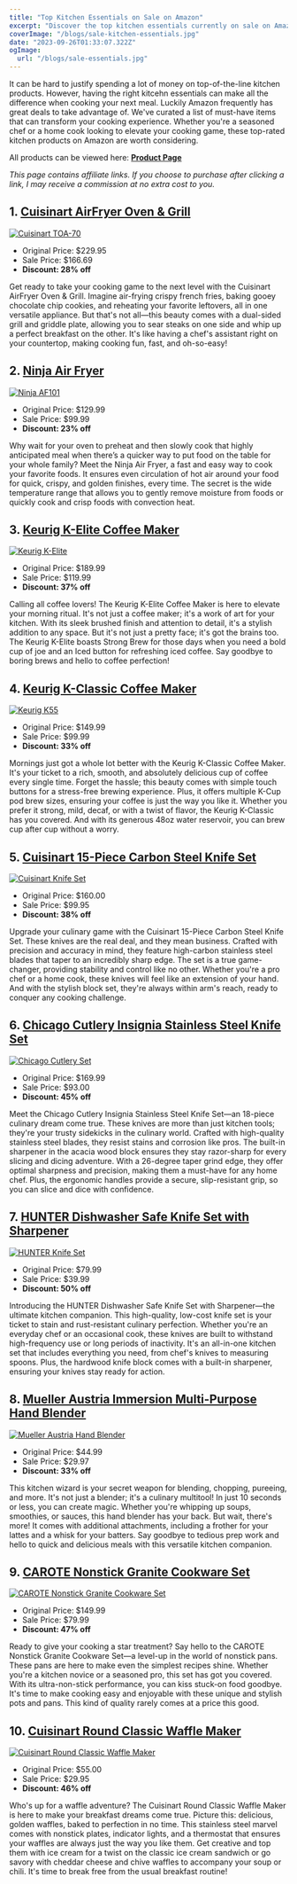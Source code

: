 ```yaml
---
title: "Top Kitchen Essentials on Sale on Amazon"
excerpt: "Discover the top kitchen essentials currently on sale on Amazon that will revolutionize your cooking experience. From versatile air fryer ovens to precision coffee makers and high-quality knife sets, this curated list showcases must-have products for every home chef."
coverImage: "/blogs/sale-kitchen-essentials.jpg"
date: "2023-09-26T01:33:07.322Z"
ogImage:
  url: "/blogs/sale-essentials.jpg"
---
```


It can be hard to justify spending a lot of money on top-of-the-line kitchen products. However, having the right kitcehn essentials can make all the difference when cooking your next meal. Luckily Amazon frequently has great deals to take advantage of. We've curated a list of must-have items that can transform your cooking experience. Whether you're a seasoned chef or a home cook looking to elevate your cooking game, these top-rated kitchen products on Amazon are worth considering.

All products can be viewed here: [**Product Page**](/products)

_This page contains affiliate links. If you choose to purchase after clicking a link, I may receive a commission at no extra cost to you._

## 1. [Cuisinart AirFryer Oven & Grill](https://amzn.to/3PSiFhf)

[![Cuisinart TOA-70](/products/cuisinart-air-fryer.jpg)](https://amzn.to/3PSiFhf)

- Original Price: $229.95
- Sale Price: $166.69
- **Discount: 28% off**

Get ready to take your cooking game to the next level with the Cuisinart AirFryer Oven & Grill. Imagine air-frying crispy french fries, baking gooey chocolate chip cookies, and reheating your favorite leftovers, all in one versatile appliance. But that's not all—this beauty comes with a dual-sided grill and griddle plate, allowing you to sear steaks on one side and whip up a perfect breakfast on the other. It's like having a chef's assistant right on your countertop, making cooking fun, fast, and oh-so-easy!

## 2. [Ninja Air Fryer](https://amzn.to/3Lyglty)

[![Ninja AF101](/products/nina-air-fryer.jpg)](https://amzn.to/3Lyglty)

- Original Price: $129.99
- Sale Price: $99.99
- **Discount: 23% off**

Why wait for your oven to preheat and then slowly cook that highly anticipated meal when there’s a quicker way to put food on the table for your whole family? Meet the Ninja Air Fryer, a fast and easy way to cook your favorite foods. It ensures even circulation of hot air around your food for quick, crispy, and golden finishes, every time. The secret is the wide temperature range that allows you to gently remove moisture from foods or quickly cook and crisp foods with convection heat.

## 3. [Keurig K-Elite Coffee Maker](https://amzn.to/3LCQpgq)

[![Keurig K-Elite](/products/keurig.jpg)](https://amzn.to/3LCQpgq)

- Original Price: $189.99
- Sale Price: $119.99
- **Discount: 37% off**

Calling all coffee lovers! The Keurig K-Elite Coffee Maker is here to elevate your morning ritual. It's not just a coffee maker; it's a work of art for your kitchen. With its sleek brushed finish and attention to detail, it's a stylish addition to any space. But it's not just a pretty face; it's got the brains too. The Keurig K-Elite boasts Strong Brew for those days when you need a bold cup of joe and an Iced button for refreshing iced coffee. Say goodbye to boring brews and hello to coffee perfection!

## 4. [Keurig K-Classic Coffee Maker](https://amzn.to/3EUxE4a)

[![Keurig K55](/products/keurig-2.jpg)](https://amzn.to/3EUxE4a)

- Original Price: $149.99
- Sale Price: $99.99
- **Discount: 33% off**

Mornings just got a whole lot better with the Keurig K-Classic Coffee Maker. It's your ticket to a rich, smooth, and absolutely delicious cup of coffee every single time. Forget the hassle; this beauty comes with simple touch buttons for a stress-free brewing experience. Plus, it offers multiple K-Cup pod brew sizes, ensuring your coffee is just the way you like it. Whether you prefer it strong, mild, decaf, or with a twist of flavor, the Keurig K-Classic has you covered. And with its generous 48oz water reservoir, you can brew cup after cup without a worry.

## 5. [Cuisinart 15-Piece Carbon Steel Knife Set](https://amzn.to/3taeTqQ)

[![Cuisinart Knife Set](/products/cuisinart-knife-block.jpg)](https://amzn.to/3taeTqQ)

- Original Price: $160.00
- Sale Price: $99.95
- **Discount: 38% off**

Upgrade your culinary game with the Cuisinart 15-Piece Carbon Steel Knife Set. These knives are the real deal, and they mean business. Crafted with precision and accuracy in mind, they feature high-carbon stainless steel blades that taper to an incredibly sharp edge. The set is a true game-changer, providing stability and control like no other. Whether you're a pro chef or a home cook, these knives will feel like an extension of your hand. And with the stylish block set, they're always within arm's reach, ready to conquer any cooking challenge.

## 6. [Chicago Cutlery Insignia Stainless Steel Knife Set](https://amzn.to/3thKQgI)

[![Chicago Cutlery Set](/products/chicago-knife-block.jpg)](https://amzn.to/3thKQgI)

- Original Price: $169.99
- Sale Price: $93.00
- **Discount: 45% off**

Meet the Chicago Cutlery Insignia Stainless Steel Knife Set—an 18-piece culinary dream come true. These knives are more than just kitchen tools; they're your trusty sidekicks in the culinary world. Crafted with high-quality stainless steel blades, they resist stains and corrosion like pros. The built-in sharpener in the acacia wood block ensures they stay razor-sharp for every slicing and dicing adventure. With a 26-degree taper grind edge, they offer optimal sharpness and precision, making them a must-have for any home chef. Plus, the ergonomic handles provide a secure, slip-resistant grip, so you can slice and dice with confidence.

## 7. [HUNTER Dishwasher Safe Knife Set with Sharpener](https://amzn.to/3ZvNdsu)

[![HUNTER Knife Set](/products/hunter-knife-block.jpg)](https://amzn.to/3ZvNdsu)

- Original Price: $79.99
- Sale Price: $39.99
- **Discount: 50% off**

Introducing the HUNTER Dishwasher Safe Knife Set with Sharpener—the ultimate kitchen companion. This high-quality, low-cost knife set is your ticket to stain and rust-resistant culinary perfection. Whether you're an everyday chef or an occasional cook, these knives are built to withstand high-frequency use or long periods of inactivity. It's an all-in-one kitchen set that includes everything you need, from chef's knives to measuring spoons. Plus, the hardwood knife block comes with a built-in sharpener, ensuring your knives stay ready for action.

## 8. [Mueller Austria Immersion Multi-Purpose Hand Blender](https://amzn.to/3PTSiYA)

[![Mueller Austria Hand Blender](/products/mueller-immersion-blender.jpg)](https://amzn.to/3PTSiYA)

- Original Price: $44.99
- Sale Price: $29.97
- **Discount: 33% off**

This kitchen wizard is your secret weapon for blending, chopping, pureeing, and more. It's not just a blender; it's a culinary multitool! In just 10 seconds or less, you can create magic. Whether you're whipping up soups, smoothies, or sauces, this hand blender has your back. But wait, there's more! It comes with additional attachments, including a frother for your lattes and a whisk for your batters. Say goodbye to tedious prep work and hello to quick and delicious meals with this versatile kitchen companion.

## 9. [CAROTE Nonstick Granite Cookware Set](https://amzn.to/457BNMH)

[![CAROTE Nonstick Granite Cookware Set](/products/carote-pan-set.jpg)](https://amzn.to/457BNMH)

- Original Price: $149.99
- Sale Price: $79.99
- **Discount: 47% off**

Ready to give your cooking a star treatment? Say hello to the CAROTE Nonstick Granite Cookware Set—a level-up in the world of nonstick pans. These pans are here to make even the simplest recipes shine. Whether you're a kitchen novice or a seasoned pro, this set has got you covered. With its ultra-non-stick performance, you can kiss stuck-on food goodbye. It's time to make cooking easy and enjoyable with these unique and stylish pots and pans. This kind of quality rarely comes at a price this good.

## 10. [Cuisinart Round Classic Waffle Maker](https://amzn.to/48oU3UV)

[![Cuisinart Round Classic Waffle Maker](/products/cuisinart-waffle-maker.jpg)](https://amzn.to/48oU3UV)

- Original Price: $55.00
- Sale Price: $29.95
- **Discount: 46% off**

Who's up for a waffle adventure? The Cuisinart Round Classic Waffle Maker is here to make your breakfast dreams come true. Picture this: delicious, golden waffles, baked to perfection in no time. This stainless steel marvel comes with nonstick plates, indicator lights, and a thermostat that ensures your waffles are always just the way you like them. Get creative and top them with ice cream for a twist on the classic ice cream sandwich or go savory with cheddar cheese and chive waffles to accompany your soup or chili. It's time to break free from the usual breakfast routine!
